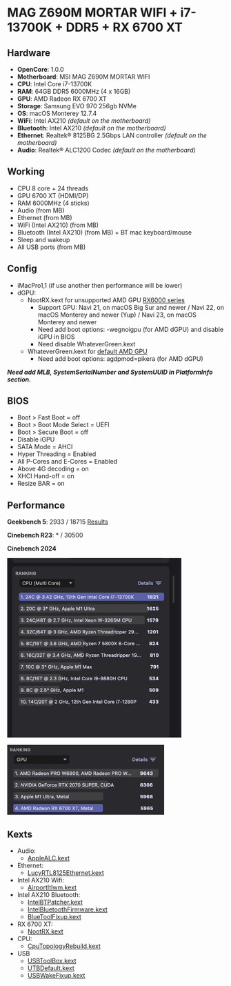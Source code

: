 # MAG Z690M MORTAR WIFI + i7-13700K + DDR5 + RX 6700 XT

## Hardware

- **OpenCore**: 1.0.0
- **Motherboard**: MSI MAG Z690M MORTAR WIFI
- **CPU**: Intel Core i7-13700K
- **RAM**: 64GB DDR5 6000MHz (4 x 16GB)
- **GPU**: AMD Radeon RX 6700 XT
- **Storage**: Samsung EVO 970 256gb NVMe
- **OS**: macOS Monterey 12.7.4
- **WiFi**: Intel AX210 _(default on the motherboard)_
- **Bluetooth**: Intel AX210 _(default on the motherboard)_
- **Ethernet**: Realtek® 8125BG 2.5Gbps LAN controller _(default on the motherboard)_
- **Audio**: Realtek® ALC1200 Codec _(default on the motherboard)_

## Working

- CPU 8 core + 24 threads
- GPU 6700 XT (HDMI/DP)
- RAM 6000MHz (4 sticks)
- Audio (from MB)
- Ethernet (from MB)
- WiFi (Intel AX210) (from MB)
- Bluetooth (Intel AX210) (from MB) + BT mac keyboard/mouse
- Sleep and wakeup
- All USB ports (from MB)

## Config

- iMacPro1,1 (if use another then performance will be lower)
- dGPU:
  - NootRX.kext for unsupported AMD GPU [RX6000 series](https://en.wikipedia.org/wiki/Radeon_RX_6000_series) 
    - Support GPU: Navi 21, on macOS Big Sur and newer / Navi 22, on macOS Monterey and newer (Yup) / Navi 23, on macOS Monterey and newer
    - Need add boot options: -wegnoigpu (for AMD dGPU) and disable iGPU in BIOS
    - Need disable WhateverGreen.kext
  - WhateverGreen.kext for [default AMD GPU](https://dortania.github.io/GPU-Buyers-Guide/modern-gpus/amd-gpu.html)
    - Need add boot options: agdpmod=pikera (for AMD dGPU)

_**Need add MLB, SystemSerialNumber and SystemUUID in PlatformInfo section.**_

## BIOS

- Boot > Fast Boot = off
- Boot > Boot Mode Select = UEFI
- Boot > Secure Boot = off
- Disable iGPU
- SATA Mode = AHCI
- Hyper Threading = Enabled
- All P-Cores and E-Cores = Enabled
- Above 4G decoding = on
- XHCI Hand-off = on
- Resize BAR = on

## Performance

**Geekbench 5**: 2933 / 18715 [Results](https://browser.geekbench.com/v6/cpu/5473034)

**Cinebench R23**: * / 30500

**Cinebench 2024**

![Multi-Core](https://github.com/FlexIDK/EFI-Z690/blob/master/_/cinebench_mc.jpg)

![RX 6700 XT](https://github.com/FlexIDK/EFI-Z690/blob/master/_/cinebench_rx6700.jpg)

## Kexts

- Audio:
  - [AppleALC.kext](EFI%2FOC%2FKexts%2FAppleALC.kext)
- Ethernet:
  - [LucyRTL8125Ethernet.kext](EFI%2FOC%2FKexts%2FLucyRTL8125Ethernet.kext)
- Intel AX210 Wifi:
  - [AirportItlwm.kext](EFI%2FOC%2FKexts%2FAirportItlwm.kext)
- Intel AX210 Bluetooth:
  - [IntelBTPatcher.kext](EFI%2FOC%2FKexts%2FIntelBTPatcher.kext)
  - [IntelBluetoothFirmware.kext](EFI%2FOC%2FKexts%2FIntelBluetoothFirmware.kext)
  - [BlueToolFixup.kext](EFI%2FOC%2FKexts%2FBlueToolFixup.kext)
- RX 6700 XT:
  - [NootRX.kext](EFI%2FOC%2FKexts%2FNootRX.kext)
- CPU:
  - [CpuTopologyRebuild.kext](EFI%2FOC%2FKexts%2FCpuTopologyRebuild.kext)
- USB
  - [USBToolBox.kext](EFI%2FOC%2FKexts%2FUSBToolBox.kext)
  - [UTBDefault.kext](EFI%2FOC%2FKexts%2FUTBDefault.kext)
  - [USBWakeFixup.kext](EFI%2FOC%2FKexts%2FUSBWakeFixup.kext)


